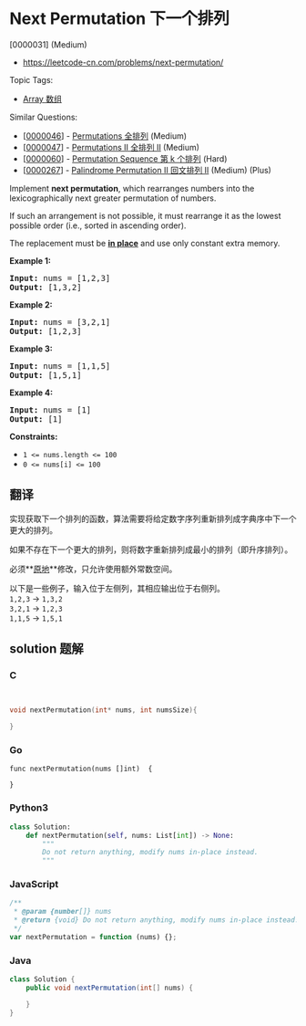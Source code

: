 # Next Permutation 下一个排列

[0000031] (Medium)

- https://leetcode-cn.com/problems/next-permutation/

Topic Tags:

- [Array 数组](https://leetcode-cn.com/tag/array/)

Similar Questions:

- [[0000046](https://leetcode-cn.com/problems/permutations/)] - [Permutations 全排列](./0000046.permutations.md) (Medium)
- [[0000047](https://leetcode-cn.com/problems/permutations-ii/)] - [Permutations II 全排列 II](./0000047.permutations-ii.md) (Medium)
- [[0000060](https://leetcode-cn.com/problems/permutation-sequence/)] - [Permutation Sequence 第 k 个排列](./0000060.permutation-sequence.md) (Hard)
- [[0000267](https://leetcode-cn.com/problems/palindrome-permutation-ii/)] - [Palindrome Permutation II 回文排列 II](./0000267.palindrome-permutation-ii.md) (Medium) (Plus)

Implement **next permutation**, which rearranges numbers into the lexicographically next greater permutation of numbers.

If such an arrangement is not possible, it must rearrange it as the lowest possible order (i.e., sorted in ascending order).

The replacement must be **[in place](http://en.wikipedia.org/wiki/In-place_algorithm)** and use only constant extra memory.

**Example 1:**

<pre><strong>Input:</strong> nums = [1,2,3]
<strong>Output:</strong> [1,3,2]
</pre>

**Example 2:**

<pre><strong>Input:</strong> nums = [3,2,1]
<strong>Output:</strong> [1,2,3]
</pre>

**Example 3:**

<pre><strong>Input:</strong> nums = [1,1,5]
<strong>Output:</strong> [1,5,1]
</pre>

**Example 4:**

<pre><strong>Input:</strong> nums = [1]
<strong>Output:</strong> [1]
</pre>

**Constraints:**

- `1 <= nums.length <= 100`
- `0 <= nums[i] <= 100`

## 翻译

实现获取下一个排列的函数，算法需要将给定数字序列重新排列成字典序中下一个更大的排列。

如果不存在下一个更大的排列，则将数字重新排列成最小的排列（即升序排列）。

必须**[原地](https://baike.baidu.com/item/%E5%8E%9F%E5%9C%B0%E7%AE%97%E6%B3%95)**修改，只允许使用额外常数空间。

以下是一些例子，输入位于左侧列，其相应输出位于右侧列。  
`1,2,3` → `1,3,2`  
`3,2,1` → `1,2,3`  
`1,1,5` → `1,5,1`

## solution 题解

### C

```c


void nextPermutation(int* nums, int numsSize){

}
```

### Go

```golang
func nextPermutation(nums []int)  {

}
```

### Python3

```python
class Solution:
    def nextPermutation(self, nums: List[int]) -> None:
        """
        Do not return anything, modify nums in-place instead.
        """
```

### JavaScript

```javascript
/**
 * @param {number[]} nums
 * @return {void} Do not return anything, modify nums in-place instead.
 */
var nextPermutation = function (nums) {};
```

### Java

```java
class Solution {
    public void nextPermutation(int[] nums) {

    }
}
```
